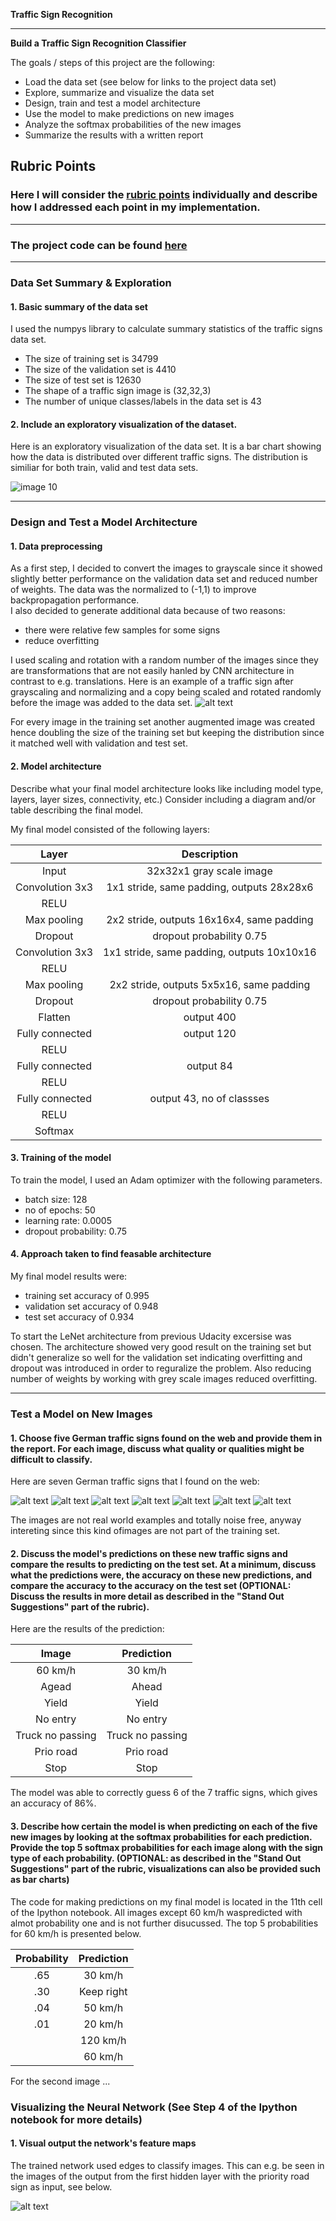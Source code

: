 **Traffic Sign Recognition** 


---

**Build a Traffic Sign Recognition Classifier**

The goals / steps of this project are the following:
* Load the data set (see below for links to the project data set)
* Explore, summarize and visualize the data set
* Design, train and test a model architecture
* Use the model to make predictions on new images
* Analyze the softmax probabilities of the new images
* Summarize the results with a written report


[//]: # (Image References)

[image1]: ./examples/visualization.jpg "Visualization"
[image2]: ./examples/grayscale.jpg "Grayscaling"
[image3]: ./examples/random_noise.jpg "Random Noise"
[image4]: ./Testimages/60.png 
[image5]: ./Testimages/ahead.png
[image6]: ./Testimages/giveway.png
[image7]: ./Testimages/noentry.png
[image8]: ./Testimages/nopassintruck.png
[image9]: ./Testimages/prioroad.png
[image10]: ./Testimages/stop.png
[image11]: ./data_dist.png
[image20]: ./features.png


## Rubric Points
### Here I will consider the [rubric points](https://review.udacity.com/#!/rubrics/481/view) individually and describe how I addressed each point in my implementation.  

---
### The project code can be found [here](https://github.com/ChristerAkerblom/Udacity/blob/master/Traffic_Sign_Classifier-Grey%20scale-v2.ipynb) 
---

### Data Set Summary & Exploration
	
#### 1. Basic summary of the data set
I used the numpys library to calculate summary statistics of the traffic signs data set.

* The size of training set is 34799
* The size of the validation set is 4410
* The size of test set is 12630
* The shape of a traffic sign image is (32,32,3)
* The number of unique classes/labels in the data set is 43

#### 2. Include an exploratory visualization of the dataset.
Here is an exploratory visualization of the data set. It is a bar chart showing how the data is distributed over different traffic signs. The distribution is similiar for both train, valid and test data sets.

![image 10](https://github.com/ChristerAkerblom/Udacity/blob/master/data_dist.png)

---
### Design and Test a Model Architecture

#### 1. Data preprocessing

As a first step, I decided to convert the images to grayscale since it showed slightly better performance on the validation data set and reduced number of weights. The data was the normalized to (-1,1) to improve backpropagation performance.  
I also decided to generate additional data because of two reasons:
* there were relative few samples for some signs
* reduce overfitting

I used scaling and rotation with a random number of the images since they are transformations that are not easily hanled by CNN architecture in contrast to e.g. translations. Here is an example of a traffic sign after grayscaling and normalizing and a copy being scaled and rotated randomly before the image was added to the data set.
![alt text](https://github.com/ChristerAkerblom/Udacity/blob/master/scale_rot.png)

For every image in the training set another augmented image was created hence doubling the size of the training set but keeping the distribution since it matched well with validation and test set.

#### 2. Model architecture 
Describe what your final model architecture looks like including model type, layers, layer sizes, connectivity, etc.) Consider including a diagram and/or table describing the final model.

My final model consisted of the following layers:

| Layer         	|     Description	        			| 
|:---------------------:|:-----------------------------------------------------:| 
| Input         	| 32x32x1 gray scale image   				| 
| Convolution 3x3     	| 1x1 stride, same padding, outputs 28x28x6 		|
| RELU			|							|
| Max pooling	      	| 2x2 stride,  outputs 16x16x4, same padding 		|
| Dropout		| dropout probability 0.75				|
| Convolution 3x3	| 1x1 stride, same padding, outputs 10x10x16		|
| RELU			|							|
| Max pooling		| 2x2 stride, outputs 5x5x16, same padding 		|	
| Dropout		| dropout probability 0.75				|
| Flatten		| output 400 		     				|
| Fully connected	| output 120						|
| RELU			| 							|
| Fully connected	| output 84						|
| RELU			| 							|
| Fully connected	| output 43, no of classses				|
| RELU			| 							|
| Softmax		|         						|


#### 3. Training of the model
To train the model, I used an Adam optimizer with the following parameters.

* batch size: 128
* no of epochs: 50
* learning rate: 0.0005
* dropout probability: 0.75

#### 4. Approach taken to find feasable architecture 
My final model results were:
* training set accuracy of 0.995
* validation set accuracy of 0.948
* test set accuracy of 0.934

To start the LeNet architecture from previous Udacity excersise was chosen. The architecture showed very good result on the training set but didn't generalize so well for the validation set indicating overfitting and dropout was introduced in order to reguralize the problem. Also reducing number of weights by working with grey scale images reduced overfitting. 

---
### Test a Model on New Images

#### 1. Choose five German traffic signs found on the web and provide them in the report. For each image, discuss what quality or qualities might be difficult to classify.

Here are seven German traffic signs that I found on the web:

![alt text][image4] 
![alt text][image5] 
![alt text][image6] 
![alt text][image7] 
![alt text][image8] 
![alt text][image9]
![alt text][image10]

The images are not real world examples and totally noise free, anyway intereting since this kind ofimages are not part of the training set.

#### 2. Discuss the model's predictions on these new traffic signs and compare the results to predicting on the test set. At a minimum, discuss what the predictions were, the accuracy on these new predictions, and compare the accuracy to the accuracy on the test set (OPTIONAL: Discuss the results in more detail as described in the "Stand Out Suggestions" part of the rubric).

Here are the results of the prediction:

| Image			        |     Prediction	        	| 
|:-----------------------------:|:-------------------------------------:| 
| 60 km/h     			| 30 km/h  				| 
| Agead     			| Ahead 				|
| Yield				| Yield					|
| No entry	      		| No entry				|
| Truck no passing		| Truck no passing     			|
| Prio road			| Prio road				|
| Stop				| Stop					|

The model was able to correctly guess 6 of the 7 traffic signs, which gives an accuracy of 86%.

#### 3. Describe how certain the model is when predicting on each of the five new images by looking at the softmax probabilities for each prediction. Provide the top 5 softmax probabilities for each image along with the sign type of each probability. (OPTIONAL: as described in the "Stand Out Suggestions" part of the rubric, visualizations can also be provided such as bar charts)

The code for making predictions on my final model is located in the 11th cell of the Ipython notebook.
All images except 60 km/h waspredicted with almot probability one and is not further disucussed. The top 5 probabilities for 60 km/h is presented below. 

| Probability         	|     Prediction	        		| 
|:---------------------:|:---------------------------------------------:| 
| .65         		| 30 km/h 	  				| 
| .30     		| Keep right					|
| .04			| 50 km/h					|
| .01	       		| 20 km/h					|
| 			| 120 km/h     					|
| 			| 60 km/h

For the second image ... 

### Visualizing the Neural Network (See Step 4 of the Ipython notebook for more details)
#### 1. Visual output the network's feature maps
The trained network used edges to classify images. This can e.g. be seen in the images of the output from the first hidden layer with the priority road sign as input, see below.

![alt text][image20] 

